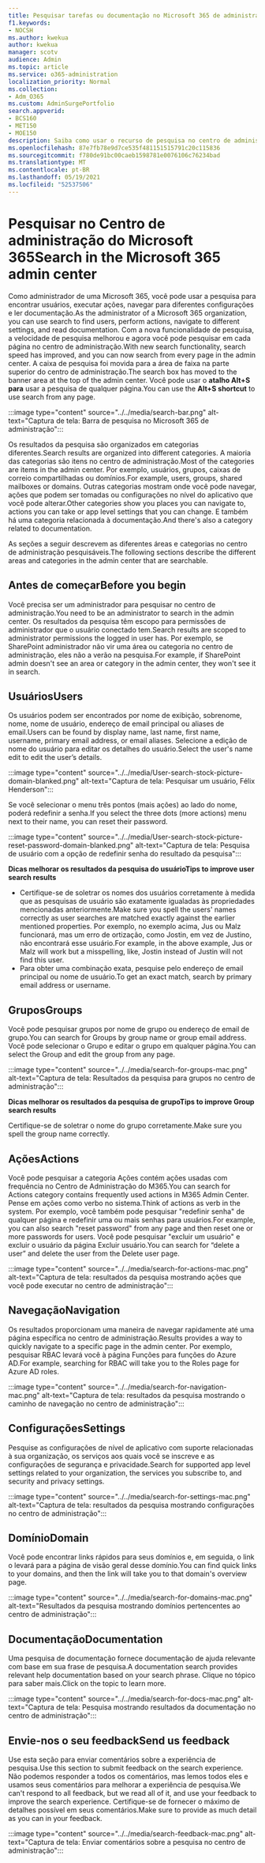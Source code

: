 ```yaml
---
title: Pesquisar tarefas ou documentação no Microsoft 365 de administração
f1.keywords:
- NOCSH
ms.author: kwekua
author: kwekua
manager: scotv
audience: Admin
ms.topic: article
ms.service: o365-administration
localization_priority: Normal
ms.collection:
- Adm_O365
ms.custom: AdminSurgePortfolio
search.appverid:
- BCS160
- MET150
- MOE150
description: Saiba como usar o recurso de pesquisa no centro de administração para resultados melhores e mais rápidos.
ms.openlocfilehash: 87e7fb78e9d7ce535f481151515791c20c115836
ms.sourcegitcommit: f780de91bc00caeb1598781e0076106c76234bad
ms.translationtype: MT
ms.contentlocale: pt-BR
ms.lasthandoff: 05/19/2021
ms.locfileid: "52537506"
---
```

# <a name="search-in-the-microsoft-365-admin-center"></a><span data-ttu-id="6fb8e-103">Pesquisar no Centro de administração do Microsoft 365</span><span class="sxs-lookup"><span data-stu-id="6fb8e-103">Search in the Microsoft 365 admin center</span></span>

<span data-ttu-id="6fb8e-104">Como administrador de uma Microsoft 365, você pode usar a pesquisa para encontrar usuários, executar ações, navegar para diferentes configurações e ler documentação.</span><span class="sxs-lookup"><span data-stu-id="6fb8e-104">As the administrator of a Microsoft 365 organization, you can use search to find users, perform actions, navigate to different settings, and read documentation.</span></span> <span data-ttu-id="6fb8e-105">Com a nova funcionalidade de pesquisa, a velocidade de pesquisa melhorou e agora você pode pesquisar em cada página no centro de administração.</span><span class="sxs-lookup"><span data-stu-id="6fb8e-105">With new search functionality, search speed has improved, and you can now search from every page in the admin center.</span></span> <span data-ttu-id="6fb8e-106">A caixa de pesquisa foi movida para a área de faixa na parte superior do centro de administração.</span><span class="sxs-lookup"><span data-stu-id="6fb8e-106">The search box has moved to the banner area at the top of the admin center.</span></span> <span data-ttu-id="6fb8e-107">Você pode usar o **atalho Alt+S para** usar a pesquisa de qualquer página.</span><span class="sxs-lookup"><span data-stu-id="6fb8e-107">You can use the **Alt+S shortcut** to use search from any page.</span></span>

:::image type="content" source="../../media/search-bar.png" alt-text="Captura de tela: Barra de pesquisa no Microsoft 365 de administração":::

<span data-ttu-id="6fb8e-109">Os resultados da pesquisa são organizados em categorias diferentes.</span><span class="sxs-lookup"><span data-stu-id="6fb8e-109">Search results are organized into different categories.</span></span> <span data-ttu-id="6fb8e-110">A maioria das categorias são itens no centro de administração.</span><span class="sxs-lookup"><span data-stu-id="6fb8e-110">Most of the categories are items in the admin center.</span></span> <span data-ttu-id="6fb8e-111">Por exemplo, usuários, grupos, caixas de correio compartilhadas ou domínios.</span><span class="sxs-lookup"><span data-stu-id="6fb8e-111">For example, users, groups, shared mailboxes or domains.</span></span> <span data-ttu-id="6fb8e-112">Outras categorias mostram onde você pode navegar, ações que podem ser tomadas ou configurações no nível do aplicativo que você pode alterar.</span><span class="sxs-lookup"><span data-stu-id="6fb8e-112">Other categories show you places you can navigate to, actions you can take or app level settings that you can change.</span></span> <span data-ttu-id="6fb8e-113">E também há uma categoria relacionada à documentação.</span><span class="sxs-lookup"><span data-stu-id="6fb8e-113">And there's also a category related to documentation.</span></span>

<span data-ttu-id="6fb8e-114">As seções a seguir descrevem as diferentes áreas e categorias no centro de administração pesquisáveis.</span><span class="sxs-lookup"><span data-stu-id="6fb8e-114">The following sections describe the different areas and categories in the admin center that are searchable.</span></span>

## <a name="before-you-begin"></a><span data-ttu-id="6fb8e-115">Antes de começar</span><span class="sxs-lookup"><span data-stu-id="6fb8e-115">Before you begin</span></span>

<span data-ttu-id="6fb8e-116">Você precisa ser um administrador para pesquisar no centro de administração.</span><span class="sxs-lookup"><span data-stu-id="6fb8e-116">You need to be an administrator to search in the admin center.</span></span> <span data-ttu-id="6fb8e-117">Os resultados da pesquisa têm escopo para permissões de administrador que o usuário conectado tem.</span><span class="sxs-lookup"><span data-stu-id="6fb8e-117">Search results are scoped to administrator permissions the logged in user has.</span></span> <span data-ttu-id="6fb8e-118">Por exemplo, se SharePoint administrador não vir uma área ou categoria no centro de administração, eles não a verão na pesquisa.</span><span class="sxs-lookup"><span data-stu-id="6fb8e-118">For example, if SharePoint admin doesn't see an area or category in the admin center, they won't see it in search.</span></span>

## <a name="users"></a><span data-ttu-id="6fb8e-119">Usuários</span><span class="sxs-lookup"><span data-stu-id="6fb8e-119">Users</span></span>

<span data-ttu-id="6fb8e-120">Os usuários podem ser encontrados por nome de exibição, sobrenome, nome, nome de usuário, endereço de email principal ou aliases de email.</span><span class="sxs-lookup"><span data-stu-id="6fb8e-120">Users can be found by display name, last name, first name, username, primary email address, or email aliases.</span></span> <span data-ttu-id="6fb8e-121">Selecione a edição de nome do usuário para editar os detalhes do usuário.</span><span class="sxs-lookup"><span data-stu-id="6fb8e-121">Select the user's name edit to edit the user’s details.</span></span>

:::image type="content" source="../../media/User-search-stock-picture-domain-blanked.png" alt-text="Captura de tela: Pesquisar um usuário, Félix Henderson":::

<span data-ttu-id="6fb8e-123">Se você selecionar o menu três pontos (mais ações) ao lado do nome, poderá redefinir a senha.</span><span class="sxs-lookup"><span data-stu-id="6fb8e-123">If you select the three dots (more actions) menu next to their name, you can reset their password.</span></span>

:::image type="content" source="../../media/User-search-stock-picture-reset-password-domain-blanked.png" alt-text="Captura de tela: Pesquisa de usuário com a opção de redefinir senha do resultado da pesquisa":::

<span data-ttu-id="6fb8e-125">**Dicas melhorar os resultados da pesquisa do usuário**</span><span class="sxs-lookup"><span data-stu-id="6fb8e-125">**Tips to improve user search results**</span></span>

- <span data-ttu-id="6fb8e-126">Certifique-se de soletrar os nomes dos usuários corretamente à medida que as pesquisas de usuário são exatamente igualadas às propriedades mencionadas anteriormente.</span><span class="sxs-lookup"><span data-stu-id="6fb8e-126">Make sure you spell the users' names correctly as user searches are matched exactly against the earlier mentioned properties.</span></span> <span data-ttu-id="6fb8e-127">Por exemplo, no exemplo acima, Jus ou Malz funcionará, mas um erro de ortização, como Jostin, em vez de Justino, não encontrará esse usuário.</span><span class="sxs-lookup"><span data-stu-id="6fb8e-127">For example, in the above example, Jus or Malz will work but a misspelling, like, Jostin instead of Justin will not find this user.</span></span>
- <span data-ttu-id="6fb8e-128">Para obter uma combinação exata, pesquise pelo endereço de email principal ou nome de usuário.</span><span class="sxs-lookup"><span data-stu-id="6fb8e-128">To get an exact match, search by primary email address or username.</span></span>

## <a name="groups"></a><span data-ttu-id="6fb8e-129">Grupos</span><span class="sxs-lookup"><span data-stu-id="6fb8e-129">Groups</span></span>

<span data-ttu-id="6fb8e-130">Você pode pesquisar grupos por nome de grupo ou endereço de email de grupo.</span><span class="sxs-lookup"><span data-stu-id="6fb8e-130">You can search for Groups by group name or group email address.</span></span> <span data-ttu-id="6fb8e-131">Você pode selecionar o Grupo e editar o grupo em qualquer página.</span><span class="sxs-lookup"><span data-stu-id="6fb8e-131">You can select the Group and edit the group from any page.</span></span>

:::image type="content" source="../../media/search-for-groups-mac.png" alt-text="Captura de tela: Resultados da pesquisa para grupos no centro de administração":::

<span data-ttu-id="6fb8e-133">**Dicas melhorar os resultados da pesquisa de grupo**</span><span class="sxs-lookup"><span data-stu-id="6fb8e-133">**Tips to improve Group search results**</span></span>

<span data-ttu-id="6fb8e-134">Certifique-se de soletrar o nome do grupo corretamente.</span><span class="sxs-lookup"><span data-stu-id="6fb8e-134">Make sure you spell the group name correctly.</span></span>

## <a name="actions"></a><span data-ttu-id="6fb8e-135">Ações</span><span class="sxs-lookup"><span data-stu-id="6fb8e-135">Actions</span></span>

<span data-ttu-id="6fb8e-136">Você pode pesquisar a categoria Ações contém ações usadas com frequência no Centro de Administração do M365.</span><span class="sxs-lookup"><span data-stu-id="6fb8e-136">You can search for Actions category contains frequently used actions in M365 Admin Center.</span></span> <span data-ttu-id="6fb8e-137">Pense em ações como verbo no sistema.</span><span class="sxs-lookup"><span data-stu-id="6fb8e-137">Think of actions as verb in the system.</span></span> <span data-ttu-id="6fb8e-138">Por exemplo, você também pode pesquisar "redefinir senha" de qualquer página e redefinir uma ou mais senhas para usuários.</span><span class="sxs-lookup"><span data-stu-id="6fb8e-138">For example, you can also search "reset password" from any page and then reset one or more passwords for users.</span></span> <span data-ttu-id="6fb8e-139">Você pode pesquisar "excluir um usuário" e excluir o usuário da página Excluir usuário.</span><span class="sxs-lookup"><span data-stu-id="6fb8e-139">You can search for “delete a user” and delete the user from the Delete user page.</span></span>

:::image type="content" source="../../media/search-for-actions-mac.png" alt-text="Captura de tela: resultados da pesquisa mostrando ações que você pode executar no centro de administração":::

## <a name="navigation"></a><span data-ttu-id="6fb8e-141">Navegação</span><span class="sxs-lookup"><span data-stu-id="6fb8e-141">Navigation</span></span>

<span data-ttu-id="6fb8e-142">Os resultados proporcionam uma maneira de navegar rapidamente até uma página específica no centro de administração.</span><span class="sxs-lookup"><span data-stu-id="6fb8e-142">Results provides a way to quickly navigate to a specific page in the admin center.</span></span> <span data-ttu-id="6fb8e-143">Por exemplo, pesquisar RBAC levará você à página Funções para funções do Azure AD.</span><span class="sxs-lookup"><span data-stu-id="6fb8e-143">For example, searching for RBAC will take you to the Roles page for Azure AD roles.</span></span>

:::image type="content" source="../../media/search-for-navigation-mac.png" alt-text="Captura de tela: resultados da pesquisa mostrando o caminho de navegação no centro de administração":::

## <a name="settings"></a><span data-ttu-id="6fb8e-145">Configurações</span><span class="sxs-lookup"><span data-stu-id="6fb8e-145">Settings</span></span>

<span data-ttu-id="6fb8e-146">Pesquise as configurações de nível de aplicativo com suporte relacionadas à sua organização, os serviços aos quais você se inscreve e as configurações de segurança e privacidade.</span><span class="sxs-lookup"><span data-stu-id="6fb8e-146">Search for supported app level settings related to your organization, the services you subscribe to, and security and privacy settings.</span></span>

:::image type="content" source="../../media/search-for-settings-mac.png" alt-text="Captura de tela: resultados da pesquisa mostrando configurações no centro de administração":::

## <a name="domain"></a><span data-ttu-id="6fb8e-148">Domínio</span><span class="sxs-lookup"><span data-stu-id="6fb8e-148">Domain</span></span>

<span data-ttu-id="6fb8e-149">Você pode encontrar links rápidos para seus domínios e, em seguida, o link o levará para a página de visão geral desse domínio.</span><span class="sxs-lookup"><span data-stu-id="6fb8e-149">You can find quick links to your domains, and then the link will take you to that domain's overview page.</span></span>

:::image type="content" source="../../media/search-for-domains-mac.png" alt-text="Resultados da pesquisa mostrando domínios pertencentes ao centro de administração":::

## <a name="documentation"></a><span data-ttu-id="6fb8e-151">Documentação</span><span class="sxs-lookup"><span data-stu-id="6fb8e-151">Documentation</span></span>

<span data-ttu-id="6fb8e-152">Uma pesquisa de documentação fornece documentação de ajuda relevante com base em sua frase de pesquisa.</span><span class="sxs-lookup"><span data-stu-id="6fb8e-152">A documentation search provides relevant help documentation based on your search phrase.</span></span> <span data-ttu-id="6fb8e-153">Clique no tópico para saber mais.</span><span class="sxs-lookup"><span data-stu-id="6fb8e-153">Click on the topic to learn more.</span></span>

:::image type="content" source="../../media/search-for-docs-mac.png" alt-text="Captura de tela: Pesquisa mostrando resultados da documentação no centro de administração":::

## <a name="send-us-feedback"></a><span data-ttu-id="6fb8e-155">Envie-nos o seu feedback</span><span class="sxs-lookup"><span data-stu-id="6fb8e-155">Send us feedback</span></span>

<span data-ttu-id="6fb8e-156">Use esta seção para enviar comentários sobre a experiência de pesquisa.</span><span class="sxs-lookup"><span data-stu-id="6fb8e-156">Use this section to submit feedback on the search experience.</span></span> <span data-ttu-id="6fb8e-157">Não podemos responder a todos os comentários, mas lemos todos eles e usamos seus comentários para melhorar a experiência de pesquisa.</span><span class="sxs-lookup"><span data-stu-id="6fb8e-157">We can't respond to all feedback, but we read all of it, and use your feedback to improve the search experience.</span></span> <span data-ttu-id="6fb8e-158">Certifique-se de fornecer o máximo de detalhes possível em seus comentários.</span><span class="sxs-lookup"><span data-stu-id="6fb8e-158">Make sure to provide as much detail as you can in your feedback.</span></span>

:::image type="content" source="../../media/search-feedback-mac.png" alt-text="Captura de tela: Enviar comentários sobre a pesquisa no centro de administração":::